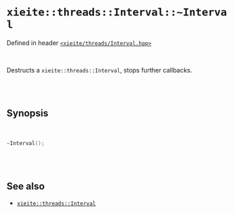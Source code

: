 # `xieite::threads::Interval::~Interval`
Defined in header [`<xieite/threads/Interval.hpp>`](../../../include/xieite/threads/Interval.hpp)

<br/>

Destructs a `xieite::threads::Interval`, stops further callbacks.

<br/><br/>

## Synopsis

<br/>

```cpp
~Interval();
```

<br/><br/>

## See also
- [`xieite::threads::Interval`](../../../docs/threads/Interval.md)
